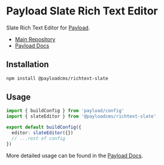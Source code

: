 # Payload Slate Rich Text Editor

Slate Rich Text Editor for [Payload](https://payloadcms.com).

- [Main Repository](https://github.com/payloadcms/payload)
- [Payload Docs](https://payloadcms.com/docs)

## Installation

```bash
npm install @payloadcms/richtext-slate
```

## Usage

```ts
import { buildConfig } from 'payload/config'
import { slateEditor } from '@payloadcms/richtext-slate'

export default buildConfig({
  editor: slateEditor({})
  // ...rest of config
})

```

More detailed usage can be found in the [Payload Docs](https://payloadcms.com/docs/configuration/overview).

